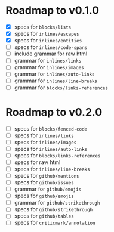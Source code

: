 # Roadmap to v0.1.0

- [x] specs for `blocks/lists`
- [x] specs for `inlines/escapes`
- [x] specs for `inlines/entities`
- [ ] specs for `inlines/code-spans`
- [ ] include grammar for raw html
- [ ] grammar for `inlines/links`
- [ ] grammar for `inlines/images`
- [ ] grammar for `inlines/auto-links`
- [ ] grammar for `inlines/line-breaks`
- [ ] grammar for `blocks/links-references`

# Roadmap to v0.2.0

- [ ] specs for `blocks/fenced-code`
- [ ] specs for `inlines/links`
- [ ] specs for `inlines/images`
- [ ] specs for `inlines/auto-links`
- [ ] specs for `blocks/links-references`
- [ ] specs for raw html
- [ ] specs for `inlines/line-breaks`
- [ ] specs for `github/mentions`
- [ ] specs for `github/issues`
- [ ] grammar for `github/emojis`
- [ ] specs for `github/emojis`
- [ ] grammar for `github/strikethrough`
- [ ] specs for `github/strikethrough`
- [ ] specs for `github/tables`
- [ ] specs for `criticmark/annotation`
